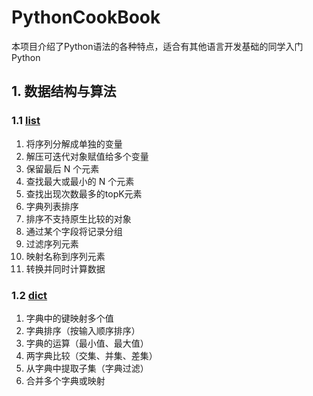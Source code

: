 # PythonCookBook

本项目介绍了Python语法的各种特点，适合有其他语言开发基础的同学入门Python

## 1. 数据结构与算法
### 1.1 [list](https://github.com/jason-wang1/PythonCookBook/blob/master/1_data_structure/1_list.ipynb)
1. 将序列分解成单独的变量
2. 解压可迭代对象赋值给多个变量
3. 保留最后 N 个元素
4. 查找最大或最小的 N 个元素
5. 查找出现次数最多的topK元素
6. 字典列表排序
7. 排序不支持原生比较的对象
8. 通过某个字段将记录分组
9. 过滤序列元素
10. 映射名称到序列元素
11. 转换并同时计算数据

### 1.2 [dict](https://github.com/jason-wang1/PythonCookBook/blob/master/1_data_structure/2_dict.ipynb)
1. 字典中的键映射多个值
2. 字典排序（按输入顺序排序）
3. 字典的运算（最小值、最大值）
4. 两字典比较（交集、并集、差集）
5. 从字典中提取子集（字典过滤）
6. 合并多个字典或映射